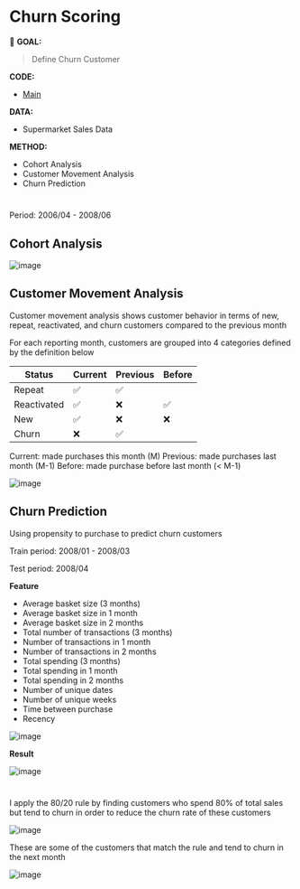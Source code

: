 # Churn Scoring
:round_pushpin: **GOAL:**
> Define Churn Customer

**CODE:** 
- [Main](./main.ipynb)

**DATA:**  
- Supermarket Sales Data

**METHOD:**
- Cohort Analysis
- Customer Movement Analysis
- Churn Prediction

#

Period: 2006/04 - 2008/06

## Cohort Analysis

![image](https://github.com/terjirapat/MADT8101-Customer-Analytics/assets/77285026/91e74e55-4328-486b-b3d2-5887dd457fab)

## Customer Movement Analysis

Customer movement analysis shows customer behavior in terms of new, repeat, reactivated, and churn customers compared to the previous month

For each reporting month, customers are grouped into 4 categories defined by the definition below

| Status | Current | Previous | Before |
| --- | --- | --- | --- |
| Repeat | ✅ | ✅ | |
| Reactivated | ✅ | ❌ | ✅ |
| New | ✅ | ❌ | ❌ |
| Churn | ❌ | ✅ | |

Current: made purchases this month (M)
Previous: made purchases last month (M-1)
Before: made purchase before last month (< M-1)

![image](https://github.com/terjirapat/MADT8101-Customer-Analytics/assets/77285026/bcad3657-eb0a-4caa-b789-d080c63bfd1c)

## Churn Prediction

Using propensity to purchase to predict churn customers

Train period: 2008/01 - 2008/03

Test period: 2008/04

**Feature**

- Average basket size (3 months)
- Average basket size in 1 month
- Average basket size in 2 months
- Total number of transactions (3 months)
- Number of transactions in 1 month
- Number of transactions in 2 months
- Total spending (3 months)
- Total spending in 1 month
- Total spending in 2 months
- Number of unique dates
- Number of unique weeks
- Time between purchase
- Recency

![image](https://github.com/terjirapat/MADT8101-Customer-Analytics/assets/77285026/8a6ef590-d23d-4555-b38d-38807e5f509f)

**Result**

![image](https://github.com/terjirapat/MADT8101-Customer-Analytics/assets/77285026/52d50c96-731c-4368-8a2d-84e022e83c66)

#

I apply the 80/20 rule by finding customers who spend 80% of total sales but tend to churn in order to reduce the churn rate of these customers

![image](https://github.com/terjirapat/MADT8101-Customer-Analytics/assets/77285026/44817cb4-7cc3-4eef-aded-c146efa68758)

These are some of the customers that match the rule and tend to churn in the next month

![image](https://github.com/terjirapat/MADT8101-Customer-Analytics/assets/77285026/91217796-cb72-43cc-a4a7-edaa41233b4f)


